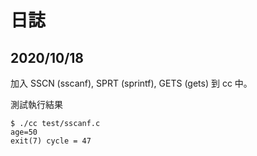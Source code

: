 # 日誌

## 2020/10/18

加入 SSCN (sscanf), SPRT (sprintf), GETS (gets) 到 cc 中。

測試執行結果

```
$ ./cc test/sscanf.c
age=50
exit(7) cycle = 47
```
